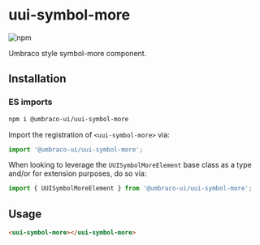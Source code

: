 # uui-symbol-more

![npm](https://img.shields.io/npm/v/@umbraco-ui/uui-symbol-more?logoColor=%231B264F)

Umbraco style symbol-more component.

## Installation

### ES imports

```zsh
npm i @umbraco-ui/uui-symbol-more
```

Import the registration of `<uui-symbol-more>` via:

```javascript
import '@umbraco-ui/uui-symbol-more';
```

When looking to leverage the `UUISymbolMoreElement` base class as a type and/or for extension purposes, do so via:

```javascript
import { UUISymbolMoreElement } from '@umbraco-ui/uui-symbol-more';
```

## Usage

```html
<uui-symbol-more></uui-symbol-more>
```
